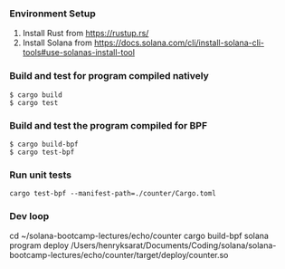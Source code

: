 ### Environment Setup
1. Install Rust from https://rustup.rs/
2. Install Solana from https://docs.solana.com/cli/install-solana-cli-tools#use-solanas-install-tool

### Build and test for program compiled natively
```
$ cargo build
$ cargo test
```

### Build and test the program compiled for BPF
```
$ cargo build-bpf
$ cargo test-bpf
```

### Run unit tests
```
cargo test-bpf --manifest-path=./counter/Cargo.toml
```

### Dev loop
cd ~/solana-bootcamp-lectures/echo/counter
cargo build-bpf
solana program deploy /Users/henryksarat/Documents/Coding/solana/solana-bootcamp-lectures/echo/counter/target/deploy/counter.so
